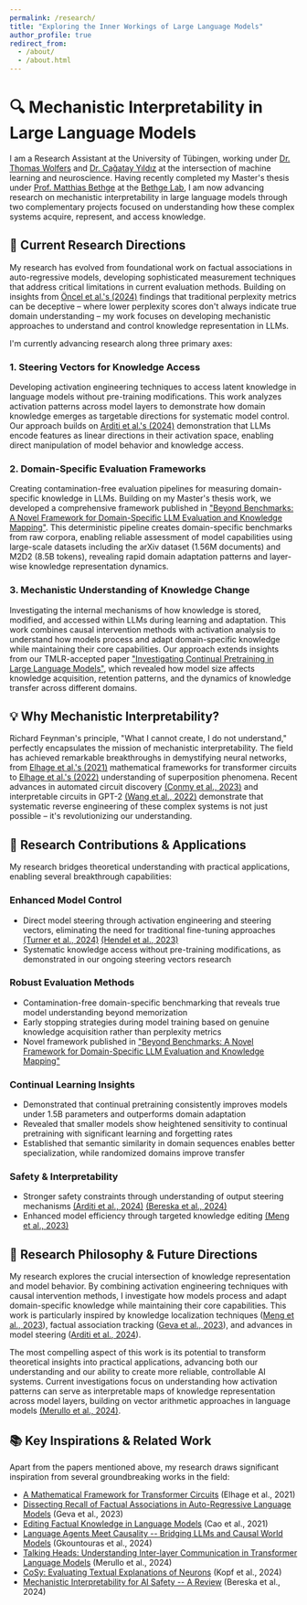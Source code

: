 ```yaml
---
permalink: /research/
title: "Exploring the Inner Workings of Large Language Models"
author_profile: true
redirect_from: 
  - /about/
  - /about.html
---
```


# 🔍 Mechanistic Interpretability in Large Language Models

I am a Research Assistant at the University of Tübingen, working under [Dr. Thomas Wolfers](https://thomaswolfers.com/) and [Dr. Çağatay Yıldız](https://cagatayyildiz.github.io/) at the intersection of machine learning and neuroscience. Having recently completed my Master's thesis under [Prof. Matthias Bethge](https://uni-tuebingen.de/fakultaeten/mathematisch-naturwissenschaftliche-fakultaet/fachbereiche/physik/institute/institut-fuer-theoretische-physik/arbeitsgruppen/ag-bethge/) at the [Bethge Lab](https://bethgelab.org/), I am now advancing research on mechanistic interpretability in large language models through two complementary projects focused on understanding how these complex systems acquire, represent, and access knowledge.

## 🧪 Current Research Directions

My research has evolved from foundational work on factual associations in auto-regressive models, developing sophisticated measurement techniques that address critical limitations in current evaluation methods. Building on insights from [Öncel et al.'s (2024)](https://arxiv.org/abs/2410.05581) findings that traditional perplexity metrics can be deceptive – where lower perplexity scores don't always indicate true domain understanding – my work focuses on developing mechanistic approaches to understand and control knowledge representation in LLMs.

I'm currently advancing research along three primary axes:

### 1. **Steering Vectors for Knowledge Access**
Developing activation engineering techniques to access latent knowledge in language models without pre-training modifications. This work analyzes activation patterns across model layers to demonstrate how domain knowledge emerges as targetable directions for systematic model control. Our approach builds on [Arditi et al.'s (2024)](https://arxiv.org/abs/2406.11717) demonstration that LLMs encode features as linear directions in their activation space, enabling direct manipulation of model behavior and knowledge access.

### 2. **Domain-Specific Evaluation Frameworks**
Creating contamination-free evaluation pipelines for measuring domain-specific knowledge in LLMs. Building on my Master's thesis work, we developed a comprehensive framework published in ["Beyond Benchmarks: A Novel Framework for Domain-Specific LLM Evaluation and Knowledge Mapping"](https://arxiv.org/abs/2506.07658). This deterministic pipeline creates domain-specific benchmarks from raw corpora, enabling reliable assessment of model capabilities using large-scale datasets including the arXiv dataset (1.56M documents) and M2D2 (8.5B tokens), revealing rapid domain adaptation patterns and layer-wise knowledge representation dynamics.

### 3. **Mechanistic Understanding of Knowledge Change**
Investigating the internal mechanisms of how knowledge is stored, modified, and accessed within LLMs during learning and adaptation. This work combines causal intervention methods with activation analysis to understand how models process and adapt domain-specific knowledge while maintaining their core capabilities. Our approach extends insights from our TMLR-accepted paper ["Investigating Continual Pretraining in Large Language Models"](https://arxiv.org/abs/2402.17400), which revealed how model size affects knowledge acquisition, retention patterns, and the dynamics of knowledge transfer across different domains.

## 💡 Why Mechanistic Interpretability?

Richard Feynman's principle, "What I cannot create, I do not understand," perfectly encapsulates the mission of mechanistic interpretability. The field has achieved remarkable breakthroughs in demystifying neural networks, from [Elhage et al.'s (2021)](https://transformer-circuits.pub/2021/framework/index.html) mathematical frameworks for transformer circuits to [Elhage et al.'s (2022)](https://transformer-circuits.pub/2022/toy_model/index.html) understanding of superposition phenomena. Recent advances in automated circuit discovery [(Conmy et al., 2023)](https://arxiv.org/abs/2304.14997) and interpretable circuits in GPT-2 [(Wang et al., 2022)](https://arxiv.org/abs/2211.00593) demonstrate that systematic reverse engineering of these complex systems is not just possible – it's revolutionizing our understanding.

## 🔬 Research Contributions & Applications

My research bridges theoretical understanding with practical applications, enabling several breakthrough capabilities:

### **Enhanced Model Control**
- Direct model steering through activation engineering and steering vectors, eliminating the need for traditional fine-tuning approaches [(Turner et al., 2024)](https://arxiv.org/abs/2308.10248) [(Hendel et al., 2023)](https://arxiv.org/abs/2310.15916)
- Systematic knowledge access without pre-training modifications, as demonstrated in our ongoing steering vectors research

### **Robust Evaluation Methods**
- Contamination-free domain-specific benchmarking that reveals true model understanding beyond memorization
- Early stopping strategies during model training based on genuine knowledge acquisition rather than perplexity metrics
- Novel framework published in ["Beyond Benchmarks: A Novel Framework for Domain-Specific LLM Evaluation and Knowledge Mapping"](https://arxiv.org/abs/2506.07658)

### **Continual Learning Insights**
- Demonstrated that continual pretraining consistently improves models under 1.5B parameters and outperforms domain adaptation
- Revealed that smaller models show heightened sensitivity to continual pretraining with significant learning and forgetting rates
- Established that semantic similarity in domain sequences enables better specialization, while randomized domains improve transfer

### **Safety & Interpretability**
- Stronger safety constraints through understanding of output steering mechanisms [(Arditi et al., 2024)](https://arxiv.org/pdf/2406.11717) [(Bereska et al., 2024)](https://arxiv.org/abs/2404.14082)
- Enhanced model efficiency through targeted knowledge editing [(Meng et al., 2023)](https://proceedings.neurips.cc/paper_files/paper/2022/hash/6f1d43d5a82a37e89b0665b33bf3a182-Abstract-Conference.html)

## 🎯 Research Philosophy & Future Directions

My research explores the crucial intersection of knowledge representation and model behavior. By combining activation engineering techniques with causal intervention methods, I investigate how models process and adapt domain-specific knowledge while maintaining their core capabilities. This work is particularly inspired by knowledge localization techniques ([Meng et al., 2023](https://proceedings.neurips.cc/paper_files/paper/2022/hash/6f1d43d5a82a37e89b0665b33bf3a182-Abstract-Conference.html)), factual association tracking ([Geva et al., 2023](https://arxiv.org/abs/2304.14767)), and advances in model steering ([Arditi et al., 2024](https://arxiv.org/pdf/2406.11717)).

The most compelling aspect of this work is its potential to transform theoretical insights into practical applications, advancing both our understanding and our ability to create more reliable, controllable AI systems. Current investigations focus on understanding how activation patterns can serve as interpretable maps of knowledge representation across model layers, building on vector arithmetic approaches in language models [(Merullo et al., 2024)](https://arxiv.org/abs/2305.16130).

## 📚 Key Inspirations & Related Work

Apart from the papers mentioned above, my research draws significant inspiration from several groundbreaking works in the field:

- [A Mathematical Framework for Transformer Circuits](https://transformer-circuits.pub/2021/framework/index.html) (Elhage et al., 2021)
- [Dissecting Recall of Factual Associations in Auto-Regressive Language Models](https://arxiv.org/abs/2304.14767) (Geva et al., 2023)
- [Editing Factual Knowledge in Language Models](https://arxiv.org/abs/2104.08164) (Cao et al., 2021)
- [Language Agents Meet Causality -- Bridging LLMs and Causal World Models](https://arxiv.org/abs/2410.19923) (Gkountouras et al., 2024)
- [Talking Heads: Understanding Inter-layer Communication in Transformer Language Models](https://arxiv.org/abs/2406.09519) (Merullo et al., 2024)
- [CoSy: Evaluating Textual Explanations of Neurons](https://arxiv.org/abs/2405.20331) (Kopf et al., 2024)
- [Mechanistic Interpretability for AI Safety -- A Review](https://arxiv.org/abs/2404.14082) (Bereska et al., 2024)

